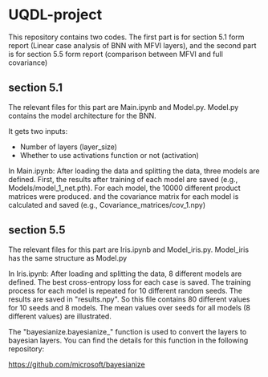 # UQDL-project

This repository contains two codes. The first part is for section 5.1 form report (Linear case analysis of BNN with MFVI layers), and the second part is for section 5.5 form report (comparison between MFVI and full covariance) 

## section 5.1 
The relevant files for this part are Main.ipynb and Model.py.
Model.py contains the model architecture for the BNN. 

It gets two inputs:
- Number of layers (layer_size)
- Whether to use activations function or not (activation)


In Main.ipynb:
After loading the data and splitting the data, three models are defined. First, the results after training of each model are saved (e.g., Models/model_1_net.pth).
For each model, the 10000 different product matrices were produced. and the covariance matrix for each model is calculated and saved (e.g., Covariance_matrices/cov_1.npy)

## section 5.5

The relevant files for this part are Iris.ipynb and Model_iris.py.
Model_iris has the same structure as Model.py

In Iris.ipynb:
After loading and splitting the data, 8 different models are defined. The best cross-entropy loss for each case is saved. The training process for each model is repeated for 10 different random seeds. The results are saved in "results.npy". So this file contains 80 different values for 10 seeds and 8 models. The mean values over seeds for all models (8 different values) are illustrated.  

The "bayesianize.bayesianize_" function is used to convert the layers to bayesian layers. You can find the details for this function in the following repository:

https://github.com/microsoft/bayesianize
